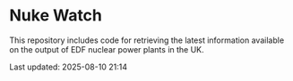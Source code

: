 # Nuke Watch

This repository includes code for retrieving the latest information available on the output of EDF nuclear power plants in the UK.

Last updated: 2025-08-10 21:14